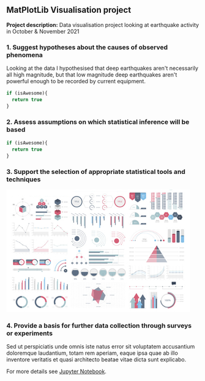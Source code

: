 ## MatPlotLib Visualisation project

**Project description:** Data visualisation project looking at earthquake activity in October & November 2021

### 1. Suggest hypotheses about the causes of observed phenomena

Looking at the data I hypothesised that deep earthquakes aren't necessarily all high magnitude, but that low magnitude deep earthquakes aren't powerful enough to be recorded by current equipment.

```javascript
if (isAwesome){
  return true
}
```

### 2. Assess assumptions on which statistical inference will be based

```javascript
if (isAwesome){
  return true
}
```

### 3. Support the selection of appropriate statistical tools and techniques

<img src="images/dummy_thumbnail.jpg?raw=true"/>

### 4. Provide a basis for further data collection through surveys or experiments

Sed ut perspiciatis unde omnis iste natus error sit voluptatem accusantium doloremque laudantium, totam rem aperiam, eaque ipsa quae ab illo inventore veritatis et quasi architecto beatae vitae dicta sunt explicabo. 

For more details see [Jupyter Notebook](/notebooks/matplotlib_notebook.html).
